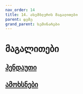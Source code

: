 ```yaml
---
nav_order: 14
title: 14. ასემბლერის მაგალითები
parent: დემე
grand_parent: სემინარები
---
```


# მაგალითები

## [ჰენდაუთი](https://github.com/freeuni-paradigms/2021/blob/master/handouts/19-Assignment-5-Raw-Memory.pdf)
## [ამოხსნები](https://github.com/freeuni-paradigms/2021/blob/master/handouts/19S-Assignment-5-Solution.pdf)
